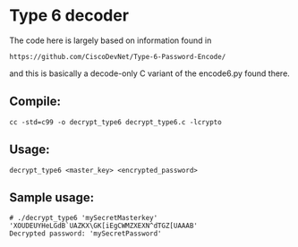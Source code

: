 # Type 6 decoder

The code here is largely based on information found in

    https://github.com/CiscoDevNet/Type-6-Password-Encode/

and this is basically a decode-only C variant of the encode6.py found there.

## Compile:
```
cc -std=c99 -o decrypt_type6 decrypt_type6.c -lcrypto
```
## Usage:
```
decrypt_type6 <master_key> <encrypted_password>
```
## Sample usage:
```
# ./decrypt_type6 'mySecretMasterkey' 'XOUDEUYHeLGdB`UAZKX\GK[iEgCWMZXEXN^dTGZ[UAAAB'
Decrypted password: 'mySecretPassword'
```
